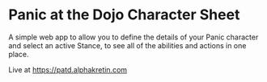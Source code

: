 # Panic at the Dojo Character Sheet
A simple web app to allow you to define the details of your Panic character and select an active Stance, to see all of the abilities and actions in one place.

Live at https://patd.alphakretin.com
